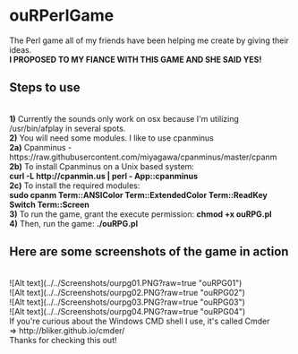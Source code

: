 ouRPerlGame
===========
The Perl game all of my friends have been helping me create by giving their ideas.
<br>
<b>I PROPOSED TO MY FIANCE WITH THIS GAME AND SHE SAID YES!</b>
<br> 
<h2>Steps to use</h2>
<br>
<b>1)</b> Currently the sounds only work on osx because I'm utilizing /usr/bin/afplay in several spots.
<br>
<b>2)</b> You will need some modules. I like to use cpanminus
<br>
<b>2a)</b> Cpanminus - https://raw.githubusercontent.com/miyagawa/cpanminus/master/cpanm
<br>
<b>2b)</b> To install Cpanminus on a Unix based system: 
<br>
<b>curl -L http://cpanmin.us | perl - App::cpanminus</b>
<br>
<b>2c)</b> To install the required modules: 
<br>
<b>sudo cpanm Term::ANSIColor Term::ExtendedColor Term::ReadKey Switch Term::Screen</b>
<br>
<b>3)</b> To run the game, grant the execute permission:  <b>chmod +x ouRPG.pl</b>
<br>
<b>4)</b> Then, run the game: <b>./ouRPG.pl</b>
<br>
<h2>Here are some screenshots of the game in action</h2>
<br>
![Alt text](../../Screenshots/ourpg01.PNG?raw=true "ouRPG01")
<br>
![Alt text](../../Screenshots/ourpg02.PNG?raw=true "ouRPG02")
<br>
![Alt text](../../Screenshots/ourpg03.PNG?raw=true "ouRPG03")
<br>
![Alt text](../../Screenshots/ourpg04.PNG?raw=true "ouRPG04")
<br>
If you're curious about the Windows CMD shell I use, it's called Cmder
<br>
=> http://bliker.github.io/cmder/
<br>
Thanks for checking this out!
